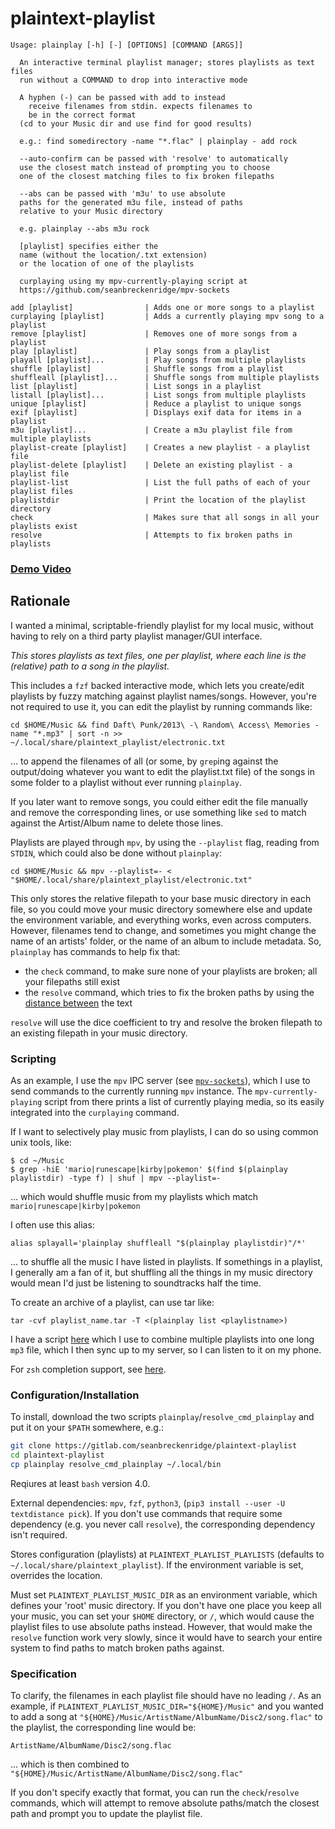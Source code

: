# plaintext-playlist

```
Usage: plainplay [-h] [-] [OPTIONS] [COMMAND [ARGS]]

  An interactive terminal playlist manager; stores playlists as text files
  run without a COMMAND to drop into interactive mode

  A hyphen (-) can be passed with add to instead
	receive filenames from stdin. expects filenames to
	be in the correct format
  (cd to your Music dir and use find for good results)

  e.g.: find somedirectory -name "*.flac" | plainplay - add rock
  
  --auto-confirm can be passed with 'resolve' to automatically
  use the closest match instead of prompting you to choose
  one of the closest matching files to fix broken filepaths

  --abs can be passed with 'm3u' to use absolute
  paths for the generated m3u file, instead of paths
  relative to your Music directory

  e.g. plainplay --abs m3u rock

  [playlist] specifies either the
  name (without the location/.txt extension)
  or the location of one of the playlists

  curplaying using my mpv-currently-playing script at
  https://github.com/seanbreckenridge/mpv-sockets

add [playlist]                | Adds one or more songs to a playlist
curplaying [playlist]         | Adds a currently playing mpv song to a playlist
remove [playlist]             | Removes one of more songs from a playlist
play [playlist]               | Play songs from a playlist
playall [playlist]...         | Play songs from multiple playlists
shuffle [playlist]            | Shuffle songs from a playlist
shuffleall [playlist]...      | Shuffle songs from multiple playlists
list [playlist]               | List songs in a playlist
listall [playlist]...         | List songs from multiple playlists
unique [playlist]             | Reduce a playlist to unique songs
exif [playlist]               | Displays exif data for items in a playlist
m3u [playlist]...             | Create a m3u playlist file from multiple playlists
playlist-create [playlist]    | Creates a new playlist - a playlist file
playlist-delete [playlist]    | Delete an existing playlist - a playlist file
playlist-list                 | List the full paths of each of your playlist files
playlistdir                   | Print the location of the playlist directory
check                         | Makes sure that all songs in all your playlists exist
resolve                       | Attempts to fix broken paths in playlists
```

### [Demo Video](https://sean.fish/p/plainplay_demo.mp4)

## Rationale

I wanted a minimal, scriptable-friendly playlist for my local music, without having to rely on a third party playlist manager/GUI interface.

_This stores playlists as text files, one per playlist, where each line is the (relative) path to a song in the playlist._

This includes a `fzf` backed interactive mode, which lets you create/edit playlists by fuzzy matching against playlist names/songs. However, you're not required to use it, you can edit the playlist by running commands like:

`cd $HOME/Music && find Daft\ Punk/2013\ -\ Random\ Access\ Memories -name "*.mp3" | sort -n >> ~/.local/share/plaintext_playlist/electronic.txt`

... to append the filenames of all (or some, by `grep`ing against the output/doing whatever you want to edit the playlist.txt file) of the songs in some folder to a playlist without ever running `plainplay`.

If you later want to remove songs, you could either edit the file manually and remove the corresponding lines, or use something like `sed` to match against the Artist/Album name to delete those lines.

Playlists are played through `mpv`, by using the `--playlist` flag, reading from `STDIN`, which could also be done without `plainplay`:

`cd $HOME/Music && mpv --playlist=- < "$HOME/.local/share/plaintext_playlist/electronic.txt"`

This only stores the relative filepath to your base music directory in each file, so you could move your music directory somewhere else and update the environment variable, and everything works, even across computers. However, filenames tend to change, and sometimes you might change the name of an artists' folder, or the name of an album to include metadata. So, `plainplay` has commands to help fix that:

- the `check` command, to make sure none of your playlists are broken; all your filepaths still exist
- the `resolve` command, which tries to fix the broken paths by using the [distance between](https://github.com/life4/textdistance) the text

`resolve` will use the dice coefficient to try and resolve the broken filepath to an existing filepath in your music directory.

### Scripting

As an example, I use the `mpv` IPC server (see [`mpv-sockets`](https://github.com/seanbreckenridge/mpv-sockets)), which I use to send commands to the currently running `mpv` instance. The `mpv-currently-playing` script from there prints a list of currently playing media, so its easily integrated into the `curplaying` command.

If I want to selectively play music from playlists, I can do so using common unix tools, like:

```
$ cd ~/Music
$ grep -hiE 'mario|runescape|kirby|pokemon' $(find $(plainplay playlistdir) -type f) | shuf | mpv --playlist=-
```

... which would shuffle music from my playlists which match `mario|runescape|kirby|pokemon`

I often use this alias:

`alias splayall='plainplay shuffleall "$(plainplay playlistdir)"/*'`

... to shuffle all the music I have listed in playlists. If somethings in a playlist, I generally am a fan of it, but shuffling all the things in my music directory would mean I'd just be listening to soundtracks half the time.

To create an archive of a playlist, can use tar like:

`tar -cvf playlist_name.tar -T <(plainplay list <playlistname>)`

I have a script [here](https://github.com/seanbreckenridge/vps/blob/master/playlist) which I use to combine multiple playlists into one long `mp3` file, which I then sync up to my server, so I can listen to it on my phone.

For `zsh` completion support, see [here](https://sean.fish/d/_plainplay).

### Configuration/Installation

To install, download the two scripts `plainplay`/`resolve_cmd_plainplay` and put it on your `$PATH` somewhere, e.g.:

```sh
git clone https://gitlab.com/seanbreckenridge/plaintext-playlist
cd plaintext-playlist
cp plainplay resolve_cmd_plainplay ~/.local/bin
```

Reqiures at least `bash` version 4.0.

External dependencies: `mpv`, `fzf`, `python3`, (`pip3 install --user -U textdistance pick`). If you don't use commands that require some dependency (e.g. you never call `resolve`), the corresponding dependency isn't required.

Stores configuration (playlists) at `PLAINTEXT_PLAYLIST_PLAYLISTS` (defaults to `~/.local/share/plaintext_playlist`). If the environment variable is set, overrides the location.

Must set `PLAINTEXT_PLAYLIST_MUSIC_DIR` as an environment variable, which defines your 'root' music directory. If you don't have one place you keep all your music, you can set your `$HOME` directory, or `/`, which would cause the playlist files to use absolute paths instead. However, that would make the `resolve` function work very slowly, since it would have to search your entire system to find paths to match broken paths against.

### Specification

To clarify, the filenames in each playlist file should have no leading `/`. As an example, if `PLAINTEXT_PLAYLIST_MUSIC_DIR="${HOME}/Music"` and you wanted to add a song at `"${HOME}/Music/ArtistName/AlbumName/Disc2/song.flac"` to the playlist, the corresponding line would be:

```
ArtistName/AlbumName/Disc2/song.flac
```

... which is then combined to `"${HOME}/Music/ArtistName/AlbumName/Disc2/song.flac"`

If you don't specify exactly that format, you can run the `check`/`resolve` commands, which will attempt to remove absolute paths/match the closest path and prompt you to update the playlist file.
